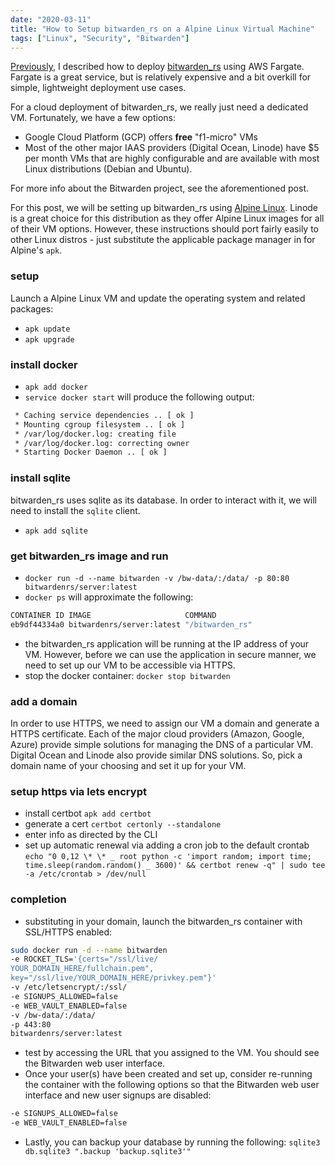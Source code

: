 ```yaml
---
date: "2020-03-11"
title: "How to Setup bitwarden_rs on a Alpine Linux Virtual Machine"
tags: ["Linux", "Security", "Bitwarden"]
---
```


[Previously](https://ebcrowder.dev/2019-09-20), I described how to deploy [bitwarden_rs](https://github.com/dani-garcia/bitwarden_rs) using AWS Fargate. Fargate is a great service, but is relatively expensive and a bit overkill for simple, lightweight deployment use cases.

For a cloud deployment of bitwarden_rs, we really just need a dedicated VM. Fortunately, we have a few options:

- Google Cloud Platform (GCP) offers **free** "f1-micro" VMs
- Most of the other major IAAS providers (Digital Ocean, Linode) have \$5 per month VMs that are highly configurable and are available with most Linux distributions (Debian and Ubuntu).

For more info about the Bitwarden project, see the aforementioned post.

For this post, we will be setting up bitwarden_rs using [Alpine Linux](https://www.alpinelinux.org/). Linode is a great choice for this distribution as they offer Alpine Linux images for all of their VM options. However, these instructions should port fairly easily to other Linux distros - just substitute the applicable package manager in for Alpine's `apk`.

### setup

Launch a Alpine Linux VM and update the operating system and related packages:

- `apk update`
- `apk upgrade`

### install docker

- `apk add docker`
- `service docker start` will produce the following output:

```bash
 * Caching service dependencies .. [ ok ]
 * Mounting cgroup filesystem .. [ ok ]
 * /var/log/docker.log: creating file
 * /var/log/docker.log: correcting owner
 * Starting Docker Daemon .. [ ok ]
```

### install sqlite

bitwarden_rs uses sqlite as its database. In order to interact with it, we will need to install the `sqlite` client.

- `apk add sqlite`

### get bitwarden_rs image and run

- `docker run -d --name bitwarden -v /bw-data/:/data/ -p 80:80 bitwardenrs/server:latest`
- `docker ps` will approximate the following:

```bash
CONTAINER ID IMAGE                     COMMAND
eb9df44334a0 bitwardenrs/server:latest "/bitwarden_rs"
```

- the bitwarden_rs application will be running at the IP address of your VM. However, before we can use the application in secure manner, we need to set up our VM to be accessible via HTTPS.
- stop the docker container: `docker stop bitwarden`

### add a domain

In order to use HTTPS, we need to assign our VM a domain and generate a HTTPS certificate. Each of the major cloud providers (Amazon, Google, Azure) provide simple solutions for managing the DNS of a particular VM. Digital Ocean and Linode also provide similar DNS solutions. So, pick a domain name of your choosing and set it up for your VM.

### setup https via lets encrypt

- install certbot
  `apk add certbot`
- generate a cert
  `certbot certonly --standalone`
- enter info as directed by the CLI
- set up automatic renewal via adding a cron job to the default crontab
  `echo "0 0,12 \* \* _ root python -c 'import random; import time; time.sleep(random.random() _ 3600)' && certbot renew -q" | sudo tee -a /etc/crontab > /dev/null`

### completion

- substituting in your domain, launch the bitwarden_rs container with SSL/HTTPS enabled:

```bash
sudo docker run -d --name bitwarden
-e ROCKET_TLS='{certs="/ssl/live/
YOUR_DOMAIN_HERE/fullchain.pem",
key="/ssl/live/YOUR_DOMAIN_HERE/privkey.pem"}'
-v /etc/letsencrypt/:/ssl/
-e SIGNUPS_ALLOWED=false
-e WEB_VAULT_ENABLED=false
-v /bw-data/:/data/
-p 443:80
bitwardenrs/server:latest
```

- test by accessing the URL that you assigned to the VM. You should see the Bitwarden web user interface.
- Once your user(s) have been created and set up, consider re-running the container with the following options so that the Bitwarden web user interface and new user signups are disabled:

```bash
-e SIGNUPS_ALLOWED=false
-e WEB_VAULT_ENABLED=false
```

- Lastly, you can backup your database by running the following:
  `sqlite3 db.sqlite3 ".backup 'backup.sqlite3'"`
